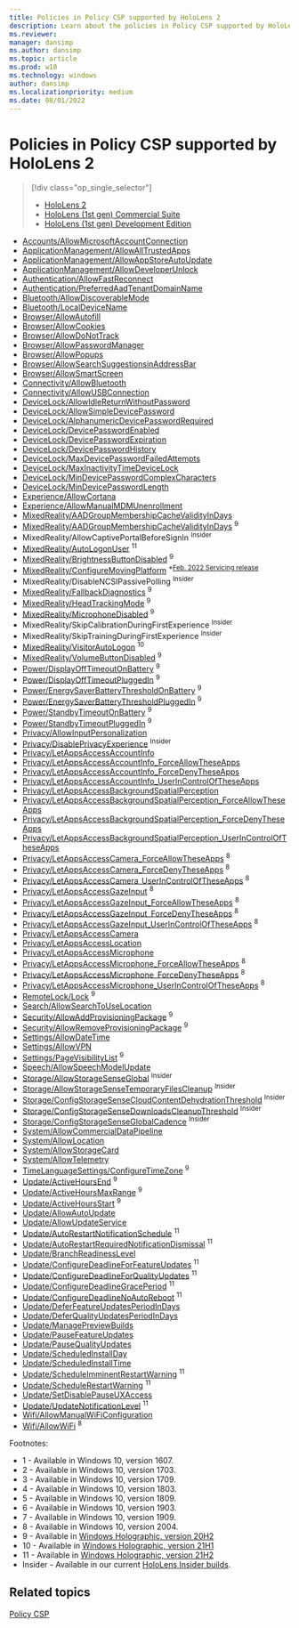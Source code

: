 ```yaml
---
title: Policies in Policy CSP supported by HoloLens 2
description: Learn about the policies in Policy CSP supported by HoloLens 2.
ms.reviewer: 
manager: dansimp
ms.author: dansimp
ms.topic: article
ms.prod: w10
ms.technology: windows
author: dansimp
ms.localizationpriority: medium
ms.date: 08/01/2022
---
```


# Policies in Policy CSP supported by HoloLens 2

> [!div class="op_single_selector"]
>
> - [HoloLens 2]()
> - [HoloLens (1st gen) Commercial Suite](./policies-in-policy-csp-supported-by-hololens-1st-gen-commercial-suite.md)
> - [HoloLens (1st gen) Development Edition](./policies-in-policy-csp-supported-by-hololens-1st-gen-development-edition.md)
>

- [Accounts/AllowMicrosoftAccountConnection](policy-csp-accounts.md#accounts-allowmicrosoftaccountconnection)
- [ApplicationManagement/AllowAllTrustedApps](policy-csp-applicationmanagement.md#applicationmanagement-allowalltrustedapps)
- [ApplicationManagement/AllowAppStoreAutoUpdate](policy-csp-applicationmanagement.md#applicationmanagement-allowappstoreautoupdate)
- [ApplicationManagement/AllowDeveloperUnlock](policy-csp-applicationmanagement.md#applicationmanagement-allowdeveloperunlock)
- [Authentication/AllowFastReconnect](policy-csp-authentication.md#authentication-allowfastreconnect)
- [Authentication/PreferredAadTenantDomainName](policy-csp-authentication.md#authentication-preferredaadtenantdomainname)
- [Bluetooth/AllowDiscoverableMode](policy-csp-bluetooth.md#bluetooth-allowdiscoverablemode)
- [Bluetooth/LocalDeviceName](policy-csp-bluetooth.md#bluetooth-localdevicename)
- [Browser/AllowAutofill](policy-csp-browser.md#browser-allowautofill)
- [Browser/AllowCookies](policy-csp-browser.md#browser-allowcookies)
- [Browser/AllowDoNotTrack](policy-csp-browser.md#browser-allowdonottrack)
- [Browser/AllowPasswordManager](policy-csp-browser.md#browser-allowpasswordmanager)
- [Browser/AllowPopups](policy-csp-browser.md#browser-allowpopups)
- [Browser/AllowSearchSuggestionsinAddressBar](policy-csp-browser.md#browser-allowsearchsuggestionsinaddressbar)
- [Browser/AllowSmartScreen](policy-csp-browser.md#browser-allowsmartscreen)
- [Connectivity/AllowBluetooth](policy-csp-connectivity.md#connectivity-allowbluetooth)
- [Connectivity/AllowUSBConnection](policy-csp-connectivity.md#connectivity-allowusbconnection)
- [DeviceLock/AllowIdleReturnWithoutPassword](policy-csp-devicelock.md#devicelock-allowidlereturnwithoutpassword)
- [DeviceLock/AllowSimpleDevicePassword](policy-csp-devicelock.md#devicelock-allowsimpledevicepassword)
- [DeviceLock/AlphanumericDevicePasswordRequired](policy-csp-devicelock.md#devicelock-alphanumericdevicepasswordrequired)
- [DeviceLock/DevicePasswordEnabled](policy-csp-devicelock.md#devicelock-devicepasswordenabled)
- [DeviceLock/DevicePasswordExpiration](policy-csp-devicelock.md#devicelock-devicepasswordexpiration)
- [DeviceLock/DevicePasswordHistory](policy-csp-devicelock.md#devicelock-devicepasswordhistory)
- [DeviceLock/MaxDevicePasswordFailedAttempts](policy-csp-devicelock.md#devicelock-maxdevicepasswordfailedattempts)
- [DeviceLock/MaxInactivityTimeDeviceLock](policy-csp-devicelock.md#devicelock-maxinactivitytimedevicelock)
- [DeviceLock/MinDevicePasswordComplexCharacters](policy-csp-devicelock.md#devicelock-mindevicepasswordcomplexcharacters)
- [DeviceLock/MinDevicePasswordLength](policy-csp-devicelock.md#devicelock-mindevicepasswordlength)
- [Experience/AllowCortana](policy-csp-experience.md#experience-allowcortana)
- [Experience/AllowManualMDMUnenrollment](policy-csp-experience.md#experience-allowmanualmdmunenrollment)
- [MixedReality/AADGroupMembershipCacheValidityInDays](policy-csp-mixedreality.md#mixedreality-aadgroupmembershipcachevalidityindays)
- [MixedReality/AADGroupMembershipCacheValidityInDays](./policy-csp-mixedreality.md#mixedreality-aadgroupmembershipcachevalidityindays) <sup>9</sup>
- MixedReality/AllowCaptivePortalBeforeSignIn <sup>Insider</sup>
- [MixedReality/AutoLogonUser](./policy-csp-mixedreality.md#mixedreality-autologonuser) <sup>11</sup>
- [MixedReality/BrightnessButtonDisabled](./policy-csp-mixedreality.md#mixedreality-brightnessbuttondisabled) <sup>9</sup>
- [MixedReality/ConfigureMovingPlatform](policy-csp-mixedreality.md#mixedreality-configuremovingplatform) <sup>*[Feb. 2022 Servicing release](/hololens/hololens-release-notes#windows-holographic-version-21h2---february-2022-update)</sup>
- MixedReality/DisableNCSIPassivePolling <sup>Insider</sup>
- [MixedReality/FallbackDiagnostics](./policy-csp-mixedreality.md#mixedreality-fallbackdiagnostics) <sup>9</sup>
- [MixedReality/HeadTrackingMode](policy-csp-mixedreality.md#mixedreality-headtrackingmode) <sup>9</sup>
- [MixedReality/MicrophoneDisabled](./policy-csp-mixedreality.md#mixedreality-microphonedisabled) <sup>9</sup>
- MixedReality/SkipCalibrationDuringFirstExperience <sup>Insider</sup>
- MixedReality/SkipTrainingDuringFirstExperience <sup>Insider</sup>
- [MixedReality/VisitorAutoLogon](policy-csp-mixedreality.md#mixedreality-visitorautologon) <sup>10</sup>
- [MixedReality/VolumeButtonDisabled](./policy-csp-mixedreality.md#mixedreality-volumebuttondisabled) <sup>9</sup>
- [Power/DisplayOffTimeoutOnBattery](./policy-csp-power.md#power-displayofftimeoutonbattery) <sup>9</sup>
- [Power/DisplayOffTimeoutPluggedIn](./policy-csp-power.md#power-displayofftimeoutpluggedin) <sup>9</sup>
- [Power/EnergySaverBatteryThresholdOnBattery](./policy-csp-power.md#power-energysaverbatterythresholdonbattery) <sup>9</sup>
- [Power/EnergySaverBatteryThresholdPluggedIn](./policy-csp-power.md#power-energysaverbatterythresholdpluggedin) <sup>9</sup>
- [Power/StandbyTimeoutOnBattery](./policy-csp-power.md#power-standbytimeoutonbattery) <sup>9</sup>
- [Power/StandbyTimeoutPluggedIn](./policy-csp-power.md#power-standbytimeoutpluggedin) <sup>9</sup>
- [Privacy/AllowInputPersonalization](policy-csp-privacy.md#privacy-allowinputpersonalization)
- [Privacy/DisablePrivacyExperience](./policy-csp-privacy#privacy-disableprivacyexperience) <sup>Insider</sup>
- [Privacy/LetAppsAccessAccountInfo](policy-csp-privacy.md#privacy-letappsaccessaccountinfo)
- [Privacy/LetAppsAccessAccountInfo_ForceAllowTheseApps](policy-csp-privacy.md#privacy-letappsaccessaccountinfo-forceallowtheseapps)
- [Privacy/LetAppsAccessAccountInfo_ForceDenyTheseApps](policy-csp-privacy.md#privacy-letappsaccessaccountinfo-forcedenytheseapps)
- [Privacy/LetAppsAccessAccountInfo_UserInControlOfTheseApps](policy-csp-privacy.md#privacy-letappsaccessaccountinfo-userincontroloftheseapps)
- [Privacy/LetAppsAccessBackgroundSpatialPerception](policy-csp-privacy.md#privacy-letappsaccessbackgroundspatialperception)
- [Privacy/LetAppsAccessBackgroundSpatialPerception_ForceAllowTheseApps](policy-csp-privacy.md#privacy-letappsaccessbackgroundspatialperception-forceallowtheseapps)
- [Privacy/LetAppsAccessBackgroundSpatialPerception_ForceDenyTheseApps](policy-csp-privacy.md#privacy-letappsaccessbackgroundspatialperception-forcedenytheseapps)
- [Privacy/LetAppsAccessBackgroundSpatialPerception_UserInControlOfTheseApps](policy-csp-privacy.md#privacy-letappsaccessbackgroundspatialperception-userincontroloftheseapps)
- [Privacy/LetAppsAccessCamera_ForceAllowTheseApps](policy-csp-privacy.md#privacy-letappsaccesscamera-forceallowtheseapps) <sup>8</sup>
- [Privacy/LetAppsAccessCamera_ForceDenyTheseApps](policy-csp-privacy.md#privacy-letappsaccesscamera-forcedenytheseapps) <sup>8</sup>
- [Privacy/LetAppsAccessCamera_UserInControlOfTheseApps](policy-csp-privacy.md#privacy-letappsaccesscamera-userincontroloftheseapps) <sup>8</sup>
- [Privacy/LetAppsAccessGazeInput](policy-csp-privacy.md#privacy-letappsaccessgazeinput) <sup>8</sup>
- [Privacy/LetAppsAccessGazeInput_ForceAllowTheseApps](policy-csp-privacy.md#privacy-letappsaccessgazeinput-forceallowtheseapps) <sup>8</sup>
- [Privacy/LetAppsAccessGazeInput_ForceDenyTheseApps](policy-csp-privacy.md#privacy-letappsaccessgazeinput-forcedenytheseapps) <sup>8</sup>
- [Privacy/LetAppsAccessGazeInput_UserInControlOfTheseApps](policy-csp-privacy.md#privacy-letappsaccessgazeinput-userincontroloftheseapps) <sup>8</sup>
- [Privacy/LetAppsAccessCamera](policy-csp-privacy.md#privacy-letappsaccesscamera)
- [Privacy/LetAppsAccessLocation](policy-csp-privacy.md#privacy-letappsaccesslocation)
- [Privacy/LetAppsAccessMicrophone](policy-csp-privacy.md#privacy-letappsaccessmicrophone)
- [Privacy/LetAppsAccessMicrophone_ForceAllowTheseApps](policy-csp-privacy.md#privacy-letappsaccessmicrophone-forceallowtheseapps) <sup>8</sup>
- [Privacy/LetAppsAccessMicrophone_ForceDenyTheseApps](policy-csp-privacy.md#privacy-letappsaccessmicrophone-forcedenytheseapps) <sup>8</sup>
- [Privacy/LetAppsAccessMicrophone_UserInControlOfTheseApps](policy-csp-privacy.md#privacy-letappsaccessmicrophone-userincontroloftheseapps) <sup>8</sup>
- [RemoteLock/Lock](./remotelock-csp.md) <sup>9</sup>
- [Search/AllowSearchToUseLocation](policy-csp-search.md#search-allowsearchtouselocation)
- [Security/AllowAddProvisioningPackage](policy-csp-security.md#security-allowaddprovisioningpackage) <sup>9</sup>
- [Security/AllowRemoveProvisioningPackage](policy-csp-security.md#security-allowremoveprovisioningpackage) <sup>9</sup>
- [Settings/AllowDateTime](policy-csp-settings.md#settings-allowdatetime)
- [Settings/AllowVPN](policy-csp-settings.md#settings-allowvpn)
- [Settings/PageVisibilityList](./policy-csp-settings.md#settings-pagevisibilitylist) <sup>9</sup>
- [Speech/AllowSpeechModelUpdate](policy-csp-speech.md#speech-allowspeechmodelupdate)
- [Storage/AllowStorageSenseGlobal](.policy-csp-storage#storage-allowstoragesenseglobal) <sup>Insider</sup>
- [Storage/AllowStorageSenseTemporaryFilesCleanup](.policy-csp-storage#storage-allowstoragesensetemporaryfilescleanup) <sup>Insider</sup>
- [Storage/ConfigStorageSenseCloudContentDehydrationThreshold](.policy-csp-storage#storage-configstoragesensecloudcontentdehydrationthreshold) <sup>Insider</sup>
- [Storage/ConfigStorageSenseDownloadsCleanupThreshold](.policy-csp-storage#storage-configstoragesensedownloadscleanupthreshold) <sup>Insider</sup>
- [Storage/ConfigStorageSenseGlobalCadence](.policy-csp-storage#storage-configstoragesenseglobalcadence) <sup>Insider</sup>
- [System/AllowCommercialDataPipeline](policy-csp-system.md#system-allowcommercialdatapipeline)
- [System/AllowLocation](policy-csp-system.md#system-allowlocation)
- [System/AllowStorageCard](policy-csp-system.md#system-allowstoragecard)
- [System/AllowTelemetry](policy-csp-system.md#system-allowtelemetry)
- [TimeLanguageSettings/ConfigureTimeZone](./policy-csp-timelanguagesettings.md#timelanguagesettings-configuretimezone) <sup>9</sup>
- [Update/ActiveHoursEnd](./policy-csp-update.md#update-activehoursend) <sup>9</sup>
- [Update/ActiveHoursMaxRange](./policy-csp-update.md#update-activehoursmaxrange) <sup>9</sup>
- [Update/ActiveHoursStart](./policy-csp-update.md#update-activehoursstart) <sup>9</sup>
- [Update/AllowAutoUpdate](policy-csp-update.md#update-allowautoupdate)
- [Update/AllowUpdateService](policy-csp-update.md#update-allowupdateservice)
- [Update/AutoRestartNotificationSchedule](policy-csp-update.md#update-autorestartnotificationschedule) <sup>11</sup>
- [Update/AutoRestartRequiredNotificationDismissal](policy-csp-update.md#update-autorestartrequirednotificationdismissal) <sup>11</sup>
- [Update/BranchReadinessLevel](policy-csp-update.md#update-branchreadinesslevel)
- [Update/ConfigureDeadlineForFeatureUpdates](policy-csp-update.md#update-configuredeadlineforfeatureupdates) <sup>11</sup>
- [Update/ConfigureDeadlineForQualityUpdates](policy-csp-update.md#update-configuredeadlineforqualityupdates) <sup>11</sup>
- [Update/ConfigureDeadlineGracePeriod](policy-csp-update.md#update-configuredeadlinegraceperiod) <sup>11</sup>
- [Update/ConfigureDeadlineNoAutoReboot](policy-csp-update.md#update-configuredeadlinenoautoreboot) <sup>11</sup>
- [Update/DeferFeatureUpdatesPeriodInDays](policy-csp-update.md#update-deferfeatureupdatesperiodindays)
- [Update/DeferQualityUpdatesPeriodInDays](policy-csp-update.md#update-deferqualityupdatesperiodindays)
- [Update/ManagePreviewBuilds](policy-csp-update.md#update-managepreviewbuilds)
- [Update/PauseFeatureUpdates](policy-csp-update.md#update-pausefeatureupdates)
- [Update/PauseQualityUpdates](policy-csp-update.md#update-pausequalityupdates)
- [Update/ScheduledInstallDay](policy-csp-update.md#update-scheduledinstallday)
- [Update/ScheduledInstallTime](policy-csp-update.md#update-scheduledinstalltime)
- [Update/ScheduleImminentRestartWarning](policy-csp-update.md#update-scheduleimminentrestartwarning) <sup>11</sup>
- [Update/ScheduleRestartWarning](policy-csp-update.md#update-schedulerestartwarning) <sup>11</sup>
- [Update/SetDisablePauseUXAccess](policy-csp-update.md#update-setdisablepauseuxaccess)
- [Update/UpdateNotificationLevel](policy-csp-update.md#update-updatenotificationlevel) <sup>11</sup>
- [Wifi/AllowManualWiFiConfiguration](policy-csp-wifi.md#wifi-allowmanualwificonfiguration)
- [Wifi/AllowWiFi](policy-csp-wifi.md#wifi-allowwifi) <sup>8</sup>

Footnotes:

- 1 - Available in Windows 10, version 1607.
- 2 - Available in Windows 10, version 1703.
- 3 - Available in Windows 10, version 1709.
- 4 - Available in Windows 10, version 1803.
- 5 - Available in Windows 10, version 1809.
- 6 - Available in Windows 10, version 1903.
- 7 - Available in Windows 10, version 1909.
- 8 - Available in Windows 10, version 2004.
- 9 - Available in [Windows Holographic, version 20H2](/hololens/hololens-release-notes-2004#windows-holographic-version-20h2)
- 10 - Available in [Windows Holographic, version 21H1](/hololens/hololens-release-notes#windows-holographic-version-21h1)
- 11 - Available in [Windows Holographic, version 21H2](/hololens/hololens-release-notes#windows-holographic-version-21h2)
- Insider - Available in our current [HoloLens Insider builds](/hololens/hololens-insider).

## Related topics

[Policy CSP](policy-configuration-service-provider.md)
